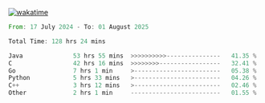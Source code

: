 [![wakatime](https://wakatime.com/badge/user/5970ac98-85fb-4bfd-a7d8-142e7d5bd274.svg)](https://wakatime.com/@5970ac98-85fb-4bfd-a7d8-142e7d5bd274)

<!--START_SECTION:waka-->

```rust
From: 17 July 2024 - To: 01 August 2025

Total Time: 128 hrs 24 mins

Java              53 hrs 55 mins  >>>>>>>>>>---------------   41.35 %
C                 42 hrs 16 mins  >>>>>>>>-----------------   32.41 %
Go                7 hrs 1 min     >------------------------   05.38 %
Python            5 hrs 33 mins   >------------------------   04.26 %
C++               3 hrs 12 mins   >------------------------   02.46 %
Other             2 hrs 1 min     -------------------------   01.55 %
```

<!--END_SECTION:waka-->
